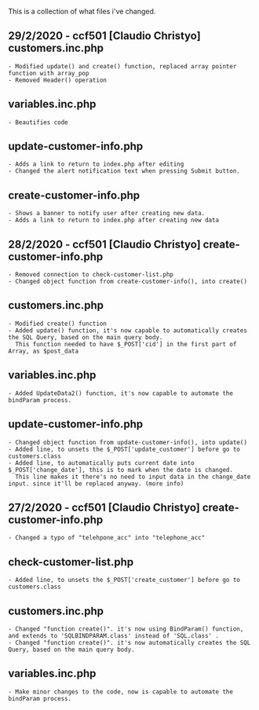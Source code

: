 This is a collection of what files i've changed.

29/2/2020 - ccf501 [Claudio Christyo]
customers.inc.php
---------------------------
	- Modified update() and create() function, replaced array pointer function with array_pop
	- Removed Header() operation

variables.inc.php
---------------------------
	- Beautifies code

update-customer-info.php
---------------------------
	- Adds a link to return to index.php after editing
	- Changed the alert notification text when pressing Submit button.

create-customer-info.php
---------------------------
	- Shows a banner to notify user after creating new data.
	- Adds a link to return to index.php after creating new data

	
28/2/2020 - ccf501 [Claudio Christyo]
create-customer-info.php
---------------------------
	- Removed connection to check-customer-list.php
	- Changed object function from create-customer-info(), into create()

customers.inc.php
---------------------------
	- Modified create() function
	- Added update() function, it's now capable to automatically creates the SQL Query, based on the main query body.
	  This function needed to have $_POST['cid'] in the first part of Array, as $post_data

variables.inc.php
---------------------------
	- Added UpdateData2() function, it's now capable to automate the bindParam process.

update-customer-info.php
---------------------------
	- Changed object function from update-customer-info(), into update()
	- Added line, to unsets the $_POST['update_customer'] before go to customers.class
	- Added line, to automatically puts current date into $_POST['change_date'], this is to mark when the date is changed.
	  This line makes it there's no need to input data in the change_date input. since it'll be replaced anyway. (more info)

	  
27/2/2020 - ccf501 [Claudio Christyo]
create-customer-info.php 
---------------------------
	- Changed a typo of "telehpone_acc" into "telephone_acc"

check-customer-list.php
---------------------------
	- Added line, to unsets the $_POST['create_customer'] before go to customers.class

customers.inc.php
---------------------------
	- Changed "function create()". it's now using BindParam() function, and extends to 'SQLBINDPARAM.class' instead of 'SQL.class' .
	- Changed "function create()". it's now automatically creates the SQL Query, based on the main query body.

variables.inc.php
---------------------------
	- Make minor changes to the code, now is capable to automate the bindParam process.


